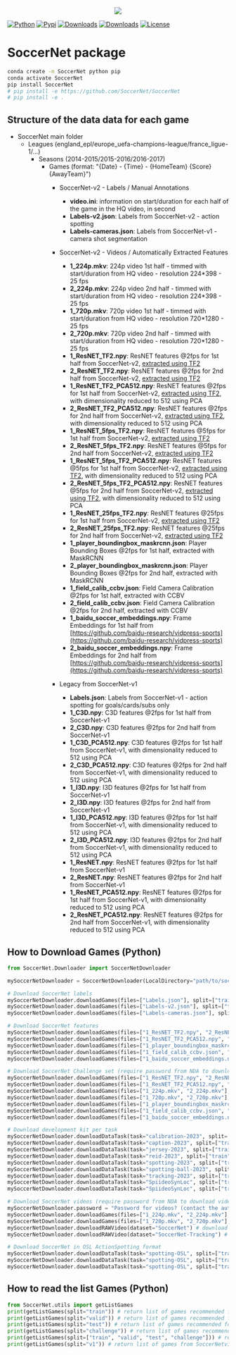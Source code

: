 <div align="center">
  <img src="https://raw.githubusercontent.com/soccernet/soccernet/main/doc/images/soccernet.png">
</div>

[![Python](https://img.shields.io/pypi/pyversions/SoccerNet)](https://img.shields.io/pypi/pyversions/SoccerNet)
[![Pypi](https://img.shields.io/pypi/v/SoccerNet)](https://pypi.org/project/SoccerNet/)
[![Downloads](https://static.pepy.tech/personalized-badge/SoccerNet?period=month&units=international_system&left_color=grey&right_color=brightgreen&left_text=PyPI%20downloads/month)](https://pepy.tech/project/SoccerNet)
[![Downloads](https://static.pepy.tech/personalized-badge/SoccerNet?period=total&units=international_system&left_color=grey&right_color=brightgreen&left_text=Downloads)](https://pepy.tech/project/SoccerNet)
[![License](https://img.shields.io/badge/license-MIT-green.svg)](https://github.com/SoccerNet/SoccerNet/blob/master/LICENSE)
<!-- [![LOC](https://sloc.xyz/github/SoccerNet/SoccerNet/?category=code)](https://github.com/SoccerNet/SoccerNet/) -->
<!-- [![Forks](https://img.shields.io/github/forks/SoccerNet/SoccerNet.svg)](https://github.com/SoccerNet/SoccerNet/network) -->
<!-- [![Issues](https://img.shields.io/github/issues/SoccerNet/SoccerNet.svg)](https://github.com/SoccerNet/SoccerNet/issues) -->
<!-- [![Project Status](http://www.repostatus.org/badges/latest/active.svg)](http://www.repostatus.org/#active) -->

# SoccerNet package

```bash
conda create -n SoccerNet python pip
conda activate SoccerNet
pip install SoccerNet
# pip install -e https://github.com/SoccerNet/SoccerNet
# pip install -e .
```

## Structure of the data data for each game

- SoccerNet main folder
  - Leagues (england_epl/europe_uefa-champions-league/france_ligue-1/...)
    - Seasons (2014-2015/2015-2016/2016-2017)
      - Games (format: "{Date} - {Time} - {HomeTeam} {Score} {AwayTeam}")
        - SoccerNet-v2 - Labels / Manual Annotations
          - **video.ini**: information on start/duration for each half of the game in the HQ video, in second
          - **Labels-v2.json**: Labels from SoccerNet-v2 - action spotting
          - **Labels-cameras.json**: Labels from SoccerNet-v1 - camera shot segmentation

        - SoccerNet-v2 - Videos / Automatically Extracted Features
          - **1_224p.mkv**: 224p video 1st half - timmed with start/duration from HQ video - resolution 224*398 - 25 fps
          - **2_224p.mkv**: 224p video 2nd half - timmed with start/duration from HQ video - resolution 224*398 - 25 fps
          - **1_720p.mkv**: 720p video 1st half - timmed with start/duration from HQ video - resolution 720*1280 - 25 fps
          - **2_720p.mkv**: 720p video 2nd half - timmed with start/duration from HQ video - resolution 720*1280 - 25 fps
          - **1_ResNET_TF2.npy**: ResNET features @2fps for 1st half from SoccerNet-v2, [extracted using TF2](https://github.com/SilvioGiancola/SoccerNetv2-DevKit)
          - **2_ResNET_TF2.npy**: ResNET features @2fps for 2nd half from SoccerNet-v2, [extracted using TF2](https://github.com/SilvioGiancola/SoccerNetv2-DevKit)
          - **1_ResNET_TF2_PCA512.npy**: ResNET features @2fps for 1st half from SoccerNet-v2, [extracted using TF2](https://github.com/SilvioGiancola/SoccerNetv2-DevKit), with dimensionality reduced to 512 using PCA
          - **2_ResNET_TF2_PCA512.npy**: ResNET features @2fps for 2nd half from SoccerNet-v2, [extracted using TF2](https://github.com/SilvioGiancola/SoccerNetv2-DevKit), with dimensionality reduced to 512 using PCA
          - **1_ResNET_5fps_TF2.npy**: ResNET features @5fps for 1st half from SoccerNet-v2, [extracted using TF2](https://github.com/SilvioGiancola/SoccerNetv2-DevKit)
          - **2_ResNET_5fps_TF2.npy**: ResNET features @5fps for 2nd half from SoccerNet-v2, [extracted using TF2](https://github.com/SilvioGiancola/SoccerNetv2-DevKit)
          - **1_ResNET_5fps_TF2_PCA512.npy**: ResNET features @5fps for 1st half from SoccerNet-v2, [extracted using TF2](https://github.com/SilvioGiancola/SoccerNetv2-DevKit), with dimensionality reduced to 512 using PCA
          - **2_ResNET_5fps_TF2_PCA512.npy**: ResNET features @5fps for 2nd half from SoccerNet-v2, [extracted using TF2](https://github.com/SilvioGiancola/SoccerNetv2-DevKit), with dimensionality reduced to 512 using PCA
          - **1_ResNET_25fps_TF2.npy**: ResNET features @25fps for 1st half from SoccerNet-v2, [extracted using TF2](https://github.com/SilvioGiancola/SoccerNetv2-DevKit)
          - **2_ResNET_25fps_TF2.npy**: ResNET features @25fps for 2nd half from SoccerNet-v2, [extracted using TF2](https://github.com/SilvioGiancola/SoccerNetv2-DevKit)
          - **1_player_boundingbox_maskrcnn.json**: Player Bounding Boxes @2fps for 1st half, extracted with MaskRCNN
          - **2_player_boundingbox_maskrcnn.json**: Player Bounding Boxes @2fps for 2nd half, extracted with MaskRCNN
          - **1_field_calib_ccbv.json**: Field Camera Calibration @2fps for 1st half, extracted with CCBV
          - **2_field_calib_ccbv.json**: Field Camera Calibration @2fps for 2nd half, extracted with CCBV
          - **1_baidu_soccer_embeddings.npy**: Frame Embeddings for 1st half from [https://github.com/baidu-research/vidpress-sports](https://github.com/baidu-research/vidpress-sports)
          - **2_baidu_soccer_embeddings.npy**: Frame Embeddings for 2nd half from [https://github.com/baidu-research/vidpress-sports](https://github.com/baidu-research/vidpress-sports)

        - Legacy from SoccerNet-v1
          - **Labels.json**: Labels from SoccerNet-v1 - action spotting for goals/cards/subs only
          - **1_C3D.npy**: C3D features @2fps for 1st half from SoccerNet-v1
          - **2_C3D.npy**: C3D features @2fps for 2nd half from SoccerNet-v1
          - **1_C3D_PCA512.npy**: C3D features @2fps for 1st half from SoccerNet-v1, with dimensionality reduced to 512 using PCA
          - **2_C3D_PCA512.npy**: C3D features @2fps for 2nd half from SoccerNet-v1, with dimensionality reduced to 512 using PCA
          - **1_I3D.npy**: I3D features @2fps for 1st half from SoccerNet-v1
          - **2_I3D.npy**: I3D features @2fps for 2nd half from SoccerNet-v1
          - **1_I3D_PCA512.npy**: I3D features @2fps for 1st half from SoccerNet-v1, with dimensionality reduced to 512 using PCA
          - **2_I3D_PCA512.npy**: I3D features @2fps for 2nd half from SoccerNet-v1, with dimensionality reduced to 512 using PCA
          - **1_ResNET.npy**: ResNET features @2fps for 1st half from SoccerNet-v1
          - **2_ResNET.npy**: ResNET features @2fps for 2nd half from SoccerNet-v1
          - **1_ResNET_PCA512.npy**: ResNET features @2fps for 1st half from SoccerNet-v1, with dimensionality reduced to 512 using PCA
          - **2_ResNET_PCA512.npy**: ResNET features @2fps for 2nd half from SoccerNet-v1, with dimensionality reduced to 512 using PCA


## How to Download Games (Python)

```python
from SoccerNet.Downloader import SoccerNetDownloader

mySoccerNetDownloader = SoccerNetDownloader(LocalDirectory="path/to/soccernet")

# Download SoccerNet labels
mySoccerNetDownloader.downloadGames(files=["Labels.json"], split=["train", "valid", "test"]) # download labels
mySoccerNetDownloader.downloadGames(files=["Labels-v2.json"], split=["train", "valid", "test"]) # download labels SN v2
mySoccerNetDownloader.downloadGames(files=["Labels-cameras.json"], split=["train", "valid", "test"]) # download labels for camera shot

# Download SoccerNet features
mySoccerNetDownloader.downloadGames(files=["1_ResNET_TF2.npy", "2_ResNET_TF2.npy"], split=["train", "valid", "test"]) # download Features
mySoccerNetDownloader.downloadGames(files=["1_ResNET_TF2_PCA512.npy", "2_ResNET_TF2_PCA512.npy"], split=["train", "valid", "test"]) # download Features reduced with PCA
mySoccerNetDownloader.downloadGames(files=["1_player_boundingbox_maskrcnn.json", "2_player_boundingbox_maskrcnn.json"], split=["train", "valid", "test"]) # download Player Bounding Boxes inferred with MaskRCNN
mySoccerNetDownloader.downloadGames(files=["1_field_calib_ccbv.json", "2_field_calib_ccbv.json"], split=["train", "valid", "test"]) # download Field Calibration inferred with CCBV
mySoccerNetDownloader.downloadGames(files=["1_baidu_soccer_embeddings.npy", "2_baidu_soccer_embeddings.npy"], split=["train", "valid", "test"]) # download Frame Embeddings from https://github.com/baidu-research/vidpress-sports

# Download SoccerNet Challenge set (require password from NDA to download videos)
mySoccerNetDownloader.downloadGames(files=["1_ResNET_TF2.npy", "2_ResNET_TF2.npy"], split=["challenge"]) # download ResNET Features
mySoccerNetDownloader.downloadGames(files=["1_ResNET_TF2_PCA512.npy", "2_ResNET_TF2_PCA512.npy"], split=["challenge"]) # download ResNET Features reduced with PCA
mySoccerNetDownloader.downloadGames(files=["1_224p.mkv", "2_224p.mkv"], split=["challenge"]) # download 224p Videos (require password from NDA)
mySoccerNetDownloader.downloadGames(files=["1_720p.mkv", "2_720p.mkv"], split=["challenge"]) # download 720p Videos (require password from NDA)
mySoccerNetDownloader.downloadGames(files=["1_player_boundingbox_maskrcnn.json", "2_player_boundingbox_maskrcnn.json"], split=["challenge"]) # download Player Bounding Boxes inferred with MaskRCNN
mySoccerNetDownloader.downloadGames(files=["1_field_calib_ccbv.json", "2_field_calib_ccbv.json"], split=["challenge"]) # download Field Calibration inferred with CCBV
mySoccerNetDownloader.downloadGames(files=["1_baidu_soccer_embeddings.npy", "2_baidu_soccer_embeddings.npy"], split=["challenge"]) # download Frame Embeddings from https://github.com/baidu-research/vidpress-sports

# Download development kit per task
mySoccerNetDownloader.downloadDataTask(task="calibration-2023", split=["train", "valid", "test", "challenge"])
mySoccerNetDownloader.downloadDataTask(task="caption-2023", split=["train", "valid", "test", "challenge"])
mySoccerNetDownloader.downloadDataTask(task="jersey-2023", split=["train", "test", "challenge"])
mySoccerNetDownloader.downloadDataTask(task="reid-2023", split=["train", "valid", "test", "challenge"])
mySoccerNetDownloader.downloadDataTask(task="spotting-2023", split=["train", "valid", "test", "challenge"])
mySoccerNetDownloader.downloadDataTask(task="spotting-ball-2023", split=["train", "valid", "test", "challenge"], password=<PW_FROM_NDA>)
mySoccerNetDownloader.downloadDataTask(task="tracking-2023", split=["train", "test", "challenge"])
mySoccerNetDownloader.downloadDataTask(task="SpiideoSynLoc", split=["train","valid","test","challenge"]) # 4K Images
mySoccerNetDownloader.downloadDataTask(task="SpiideoSynLoc", split=["train","valid","test","challenge"], version="fullhd") # FullHD Images

# Download SoccerNet videos (require password from NDA to download videos)
mySoccerNetDownloader.password = "Password for videos? (contact the author)"
mySoccerNetDownloader.downloadGames(files=["1_224p.mkv", "2_224p.mkv"], split=["train", "valid", "test"]) # download 224p Videos
mySoccerNetDownloader.downloadGames(files=["1_720p.mkv", "2_720p.mkv"], split=["train", "valid", "test"]) # download 720p Videos
mySoccerNetDownloader.downloadRAWVideo(dataset="SoccerNet") # download 720p Videos
mySoccerNetDownloader.downloadRAWVideo(dataset="SoccerNet-Tracking") # download single camera RAW Videos

# Download SoccerNet in OSL ActionSpotting format
mySoccerNetDownloader.downloadDataTask(task="spotting-OSL", split=["train", "valid", "test", "challenge"], version="ResNET_PCA512")
mySoccerNetDownloader.downloadDataTask(task="spotting-OSL", split=["train", "valid", "test", "challenge"], version="baidu_soccer_embeddings")
mySoccerNetDownloader.downloadDataTask(task="spotting-OSL", split=["train", "valid", "test", "challenge"], version="224p", password=<PW_FROM_NDA>)

```

## How to read the list Games (Python)

```python
from SoccerNet.utils import getListGames
print(getListGames(split="train")) # return list of games recommended for training
print(getListGames(split="valid")) # return list of games recommended for validation
print(getListGames(split="test")) # return list of games recommended for testing
print(getListGames(split="challenge")) # return list of games recommended for challenge
print(getListGames(split=["train", "valid", "test", "challenge"])) # return list of games for training, validation and testing
print(getListGames(split="v1")) # return list of games from SoccerNetv1 (train/valid/test)
```
